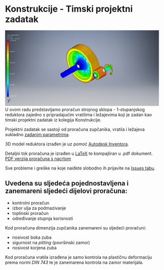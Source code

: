 # Konstrukcije - Timski projektni zadatak
![Sklop reduktora](OutputDrawings/SklopReduktora.jpg?raw=true "Sklop Reduktora")
U ovom radu predstavljamo proračun strojnog sklopa - 1-stupanjskog reduktora zajedno s pripradajućim vratilima i ležajevima koji je zadan kao timski projektni zadatak iz kolegija Konstrukcije.

Projektni zadatak se sastoji od proračuna zupčanika, vratila i ležajeva sukladno [zadanim parametrima](https://github.com/KristijanCetina/Konstrukcije-TimskiProjektniZadatak/blob/master/TimskiProjektniZadatak.pdf).

3D model reduktora izrađen je uz pomoć [Autodesk Inventora](https://www.google.com/search?q=Autodesk+Inventor).

Detaljni tok proračuna je izrađen u [LaTeX](http://lmgtfy.com/?q=LaTeX) te kompajliran u .pdf dokument.  
[PDF verzija proračuna s nacrtom](https://github.com/KristijanCetina/Konstrukcije-TimskiProjektniZadatak/blob/master/Projektni%20zadatak_Cetina-Grgin-Mrkic.pdf)

Sve probleme i greške na koje naiđete slobodno ih prijavite na [Issues tabu](https://github.com/KristijanCetina/Konstrukcije-TimskiProjektniZadatak/issues).

## Uvedena su sljedeća pojednostavljena i zanemareni sljedeći dijelovi proračuna:

* kontrolni proračun
* izbor ulja za podmazivanje
* toplinski proračun
* određivanje stupnja korisnosti

Kod proračuna dimenzija zupčanika zanemareni su sljedeći proračuni:
* nosivost boka zuba
* sigurnost na _pitting_ (površinski zamor)
* nosivost korjena zuba

Kod proračuna vratila izrađena je samo kontrola na plastičnu deformaciju prema normi *DIN 743* te je zanemarena kontrola na zamor materijala.
